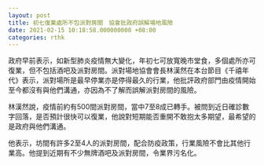 ```yaml
---
layout: post
title: 初七復業處所不包派對房間　協會批政府誤解場地風險
date: 2021-02-15 10:18:58.000000000 +08:00
categories: rthk
---
```


政府早前表示，如新型肺炎疫情無大變化，年初七可放寬晚市堂食，多個處所亦可復業，但不包括酒吧及派對房間。派對場地協會會長林漢然在本台節目《千禧年代》表示，派對場所是最早停業亦是停得最久的行業，他批評政府部門由疫情開始至今都沒有與他們溝通，亦因為不了解而誤解派對房間的風險。

林漢然說，疫情前約有500間派對房間，當中7至8成已轉手。被問到近日確診數字回落，是否預計很快可以復業，他說對短期能否重開不敢抱太多期望，最希望的是政府與他們溝通。

他表示，坊間有許多2至4人的派對房間，配合防疫政策，行業風險不會比其他行業高。他提到近期有不少無牌酒吧及派對房間，令業界污名化。
